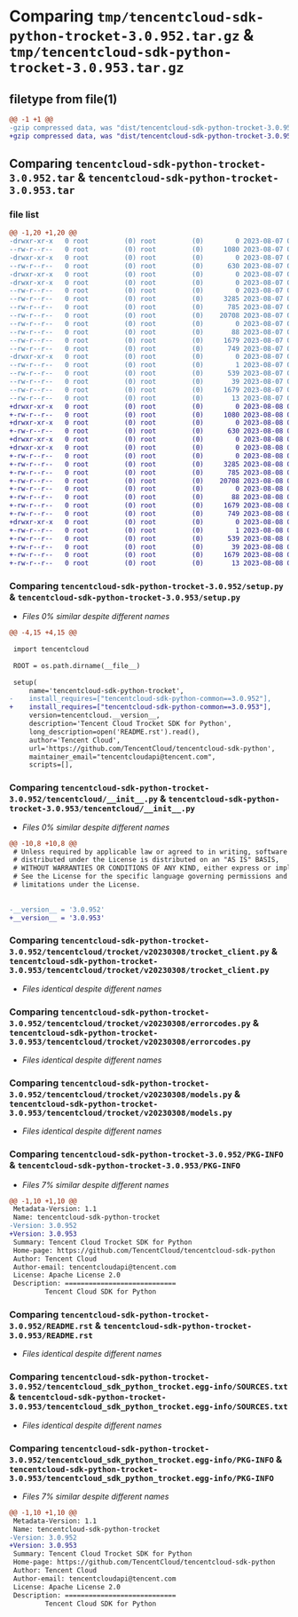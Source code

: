 # Comparing `tmp/tencentcloud-sdk-python-trocket-3.0.952.tar.gz` & `tmp/tencentcloud-sdk-python-trocket-3.0.953.tar.gz`

## filetype from file(1)

```diff
@@ -1 +1 @@
-gzip compressed data, was "dist/tencentcloud-sdk-python-trocket-3.0.952.tar", last modified: Mon Aug  7 09:05:30 2023, max compression
+gzip compressed data, was "dist/tencentcloud-sdk-python-trocket-3.0.953.tar", last modified: Tue Aug  8 00:35:06 2023, max compression
```

## Comparing `tencentcloud-sdk-python-trocket-3.0.952.tar` & `tencentcloud-sdk-python-trocket-3.0.953.tar`

### file list

```diff
@@ -1,20 +1,20 @@
-drwxr-xr-x   0 root         (0) root         (0)        0 2023-08-07 09:05:30.000000 tencentcloud-sdk-python-trocket-3.0.952/
--rw-r--r--   0 root         (0) root         (0)     1080 2023-08-07 09:05:30.000000 tencentcloud-sdk-python-trocket-3.0.952/setup.py
-drwxr-xr-x   0 root         (0) root         (0)        0 2023-08-07 09:05:30.000000 tencentcloud-sdk-python-trocket-3.0.952/tencentcloud/
--rw-r--r--   0 root         (0) root         (0)      630 2023-08-07 09:05:30.000000 tencentcloud-sdk-python-trocket-3.0.952/tencentcloud/__init__.py
-drwxr-xr-x   0 root         (0) root         (0)        0 2023-08-07 09:05:30.000000 tencentcloud-sdk-python-trocket-3.0.952/tencentcloud/trocket/
-drwxr-xr-x   0 root         (0) root         (0)        0 2023-08-07 09:05:30.000000 tencentcloud-sdk-python-trocket-3.0.952/tencentcloud/trocket/v20230308/
--rw-r--r--   0 root         (0) root         (0)        0 2023-08-07 09:05:30.000000 tencentcloud-sdk-python-trocket-3.0.952/tencentcloud/trocket/v20230308/__init__.py
--rw-r--r--   0 root         (0) root         (0)     3285 2023-08-07 09:05:30.000000 tencentcloud-sdk-python-trocket-3.0.952/tencentcloud/trocket/v20230308/trocket_client.py
--rw-r--r--   0 root         (0) root         (0)      785 2023-08-07 09:05:30.000000 tencentcloud-sdk-python-trocket-3.0.952/tencentcloud/trocket/v20230308/errorcodes.py
--rw-r--r--   0 root         (0) root         (0)    20708 2023-08-07 09:05:30.000000 tencentcloud-sdk-python-trocket-3.0.952/tencentcloud/trocket/v20230308/models.py
--rw-r--r--   0 root         (0) root         (0)        0 2023-08-07 09:05:30.000000 tencentcloud-sdk-python-trocket-3.0.952/tencentcloud/trocket/__init__.py
--rw-r--r--   0 root         (0) root         (0)       88 2023-08-07 09:05:30.000000 tencentcloud-sdk-python-trocket-3.0.952/setup.cfg
--rw-r--r--   0 root         (0) root         (0)     1679 2023-08-07 09:05:30.000000 tencentcloud-sdk-python-trocket-3.0.952/PKG-INFO
--rw-r--r--   0 root         (0) root         (0)      749 2023-08-07 09:05:30.000000 tencentcloud-sdk-python-trocket-3.0.952/README.rst
-drwxr-xr-x   0 root         (0) root         (0)        0 2023-08-07 09:05:30.000000 tencentcloud-sdk-python-trocket-3.0.952/tencentcloud_sdk_python_trocket.egg-info/
--rw-r--r--   0 root         (0) root         (0)        1 2023-08-07 09:05:30.000000 tencentcloud-sdk-python-trocket-3.0.952/tencentcloud_sdk_python_trocket.egg-info/dependency_links.txt
--rw-r--r--   0 root         (0) root         (0)      539 2023-08-07 09:05:30.000000 tencentcloud-sdk-python-trocket-3.0.952/tencentcloud_sdk_python_trocket.egg-info/SOURCES.txt
--rw-r--r--   0 root         (0) root         (0)       39 2023-08-07 09:05:30.000000 tencentcloud-sdk-python-trocket-3.0.952/tencentcloud_sdk_python_trocket.egg-info/requires.txt
--rw-r--r--   0 root         (0) root         (0)     1679 2023-08-07 09:05:30.000000 tencentcloud-sdk-python-trocket-3.0.952/tencentcloud_sdk_python_trocket.egg-info/PKG-INFO
--rw-r--r--   0 root         (0) root         (0)       13 2023-08-07 09:05:30.000000 tencentcloud-sdk-python-trocket-3.0.952/tencentcloud_sdk_python_trocket.egg-info/top_level.txt
+drwxr-xr-x   0 root         (0) root         (0)        0 2023-08-08 00:35:06.000000 tencentcloud-sdk-python-trocket-3.0.953/
+-rw-r--r--   0 root         (0) root         (0)     1080 2023-08-08 00:35:06.000000 tencentcloud-sdk-python-trocket-3.0.953/setup.py
+drwxr-xr-x   0 root         (0) root         (0)        0 2023-08-08 00:35:06.000000 tencentcloud-sdk-python-trocket-3.0.953/tencentcloud/
+-rw-r--r--   0 root         (0) root         (0)      630 2023-08-08 00:35:06.000000 tencentcloud-sdk-python-trocket-3.0.953/tencentcloud/__init__.py
+drwxr-xr-x   0 root         (0) root         (0)        0 2023-08-08 00:35:06.000000 tencentcloud-sdk-python-trocket-3.0.953/tencentcloud/trocket/
+drwxr-xr-x   0 root         (0) root         (0)        0 2023-08-08 00:35:06.000000 tencentcloud-sdk-python-trocket-3.0.953/tencentcloud/trocket/v20230308/
+-rw-r--r--   0 root         (0) root         (0)        0 2023-08-08 00:35:06.000000 tencentcloud-sdk-python-trocket-3.0.953/tencentcloud/trocket/v20230308/__init__.py
+-rw-r--r--   0 root         (0) root         (0)     3285 2023-08-08 00:35:06.000000 tencentcloud-sdk-python-trocket-3.0.953/tencentcloud/trocket/v20230308/trocket_client.py
+-rw-r--r--   0 root         (0) root         (0)      785 2023-08-08 00:35:06.000000 tencentcloud-sdk-python-trocket-3.0.953/tencentcloud/trocket/v20230308/errorcodes.py
+-rw-r--r--   0 root         (0) root         (0)    20708 2023-08-08 00:35:06.000000 tencentcloud-sdk-python-trocket-3.0.953/tencentcloud/trocket/v20230308/models.py
+-rw-r--r--   0 root         (0) root         (0)        0 2023-08-08 00:35:06.000000 tencentcloud-sdk-python-trocket-3.0.953/tencentcloud/trocket/__init__.py
+-rw-r--r--   0 root         (0) root         (0)       88 2023-08-08 00:35:06.000000 tencentcloud-sdk-python-trocket-3.0.953/setup.cfg
+-rw-r--r--   0 root         (0) root         (0)     1679 2023-08-08 00:35:06.000000 tencentcloud-sdk-python-trocket-3.0.953/PKG-INFO
+-rw-r--r--   0 root         (0) root         (0)      749 2023-08-08 00:35:06.000000 tencentcloud-sdk-python-trocket-3.0.953/README.rst
+drwxr-xr-x   0 root         (0) root         (0)        0 2023-08-08 00:35:06.000000 tencentcloud-sdk-python-trocket-3.0.953/tencentcloud_sdk_python_trocket.egg-info/
+-rw-r--r--   0 root         (0) root         (0)        1 2023-08-08 00:35:06.000000 tencentcloud-sdk-python-trocket-3.0.953/tencentcloud_sdk_python_trocket.egg-info/dependency_links.txt
+-rw-r--r--   0 root         (0) root         (0)      539 2023-08-08 00:35:06.000000 tencentcloud-sdk-python-trocket-3.0.953/tencentcloud_sdk_python_trocket.egg-info/SOURCES.txt
+-rw-r--r--   0 root         (0) root         (0)       39 2023-08-08 00:35:06.000000 tencentcloud-sdk-python-trocket-3.0.953/tencentcloud_sdk_python_trocket.egg-info/requires.txt
+-rw-r--r--   0 root         (0) root         (0)     1679 2023-08-08 00:35:06.000000 tencentcloud-sdk-python-trocket-3.0.953/tencentcloud_sdk_python_trocket.egg-info/PKG-INFO
+-rw-r--r--   0 root         (0) root         (0)       13 2023-08-08 00:35:06.000000 tencentcloud-sdk-python-trocket-3.0.953/tencentcloud_sdk_python_trocket.egg-info/top_level.txt
```

### Comparing `tencentcloud-sdk-python-trocket-3.0.952/setup.py` & `tencentcloud-sdk-python-trocket-3.0.953/setup.py`

 * *Files 0% similar despite different names*

```diff
@@ -4,15 +4,15 @@
 
 import tencentcloud
 
 ROOT = os.path.dirname(__file__)
 
 setup(
     name='tencentcloud-sdk-python-trocket',
-    install_requires=["tencentcloud-sdk-python-common==3.0.952"],
+    install_requires=["tencentcloud-sdk-python-common==3.0.953"],
     version=tencentcloud.__version__,
     description='Tencent Cloud Trocket SDK for Python',
     long_description=open('README.rst').read(),
     author='Tencent Cloud',
     url='https://github.com/TencentCloud/tencentcloud-sdk-python',
     maintainer_email="tencentcloudapi@tencent.com",
     scripts=[],
```

### Comparing `tencentcloud-sdk-python-trocket-3.0.952/tencentcloud/__init__.py` & `tencentcloud-sdk-python-trocket-3.0.953/tencentcloud/__init__.py`

 * *Files 0% similar despite different names*

```diff
@@ -10,8 +10,8 @@
 # Unless required by applicable law or agreed to in writing, software
 # distributed under the License is distributed on an "AS IS" BASIS,
 # WITHOUT WARRANTIES OR CONDITIONS OF ANY KIND, either express or implied.
 # See the License for the specific language governing permissions and
 # limitations under the License.
 
 
-__version__ = '3.0.952'
+__version__ = '3.0.953'
```

### Comparing `tencentcloud-sdk-python-trocket-3.0.952/tencentcloud/trocket/v20230308/trocket_client.py` & `tencentcloud-sdk-python-trocket-3.0.953/tencentcloud/trocket/v20230308/trocket_client.py`

 * *Files identical despite different names*

### Comparing `tencentcloud-sdk-python-trocket-3.0.952/tencentcloud/trocket/v20230308/errorcodes.py` & `tencentcloud-sdk-python-trocket-3.0.953/tencentcloud/trocket/v20230308/errorcodes.py`

 * *Files identical despite different names*

### Comparing `tencentcloud-sdk-python-trocket-3.0.952/tencentcloud/trocket/v20230308/models.py` & `tencentcloud-sdk-python-trocket-3.0.953/tencentcloud/trocket/v20230308/models.py`

 * *Files identical despite different names*

### Comparing `tencentcloud-sdk-python-trocket-3.0.952/PKG-INFO` & `tencentcloud-sdk-python-trocket-3.0.953/PKG-INFO`

 * *Files 7% similar despite different names*

```diff
@@ -1,10 +1,10 @@
 Metadata-Version: 1.1
 Name: tencentcloud-sdk-python-trocket
-Version: 3.0.952
+Version: 3.0.953
 Summary: Tencent Cloud Trocket SDK for Python
 Home-page: https://github.com/TencentCloud/tencentcloud-sdk-python
 Author: Tencent Cloud
 Author-email: tencentcloudapi@tencent.com
 License: Apache License 2.0
 Description: ============================
         Tencent Cloud SDK for Python
```

### Comparing `tencentcloud-sdk-python-trocket-3.0.952/README.rst` & `tencentcloud-sdk-python-trocket-3.0.953/README.rst`

 * *Files identical despite different names*

### Comparing `tencentcloud-sdk-python-trocket-3.0.952/tencentcloud_sdk_python_trocket.egg-info/SOURCES.txt` & `tencentcloud-sdk-python-trocket-3.0.953/tencentcloud_sdk_python_trocket.egg-info/SOURCES.txt`

 * *Files identical despite different names*

### Comparing `tencentcloud-sdk-python-trocket-3.0.952/tencentcloud_sdk_python_trocket.egg-info/PKG-INFO` & `tencentcloud-sdk-python-trocket-3.0.953/tencentcloud_sdk_python_trocket.egg-info/PKG-INFO`

 * *Files 7% similar despite different names*

```diff
@@ -1,10 +1,10 @@
 Metadata-Version: 1.1
 Name: tencentcloud-sdk-python-trocket
-Version: 3.0.952
+Version: 3.0.953
 Summary: Tencent Cloud Trocket SDK for Python
 Home-page: https://github.com/TencentCloud/tencentcloud-sdk-python
 Author: Tencent Cloud
 Author-email: tencentcloudapi@tencent.com
 License: Apache License 2.0
 Description: ============================
         Tencent Cloud SDK for Python
```

